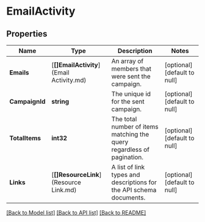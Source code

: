 # EmailActivity

## Properties
Name | Type | Description | Notes
------------ | ------------- | ------------- | -------------
**Emails** | [**[]EmailActivity**](Email Activity.md) | An array of members that were sent the campaign. | [optional] [default to null]
**CampaignId** | **string** | The unique id for the sent campaign. | [optional] [default to null]
**TotalItems** | **int32** | The total number of items matching the query regardless of pagination. | [optional] [default to null]
**Links** | [**[]ResourceLink**](Resource Link.md) | A list of link types and descriptions for the API schema documents. | [optional] [default to null]

[[Back to Model list]](../README.md#documentation-for-models) [[Back to API list]](../README.md#documentation-for-api-endpoints) [[Back to README]](../README.md)


